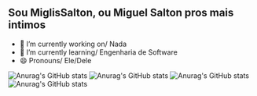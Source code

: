 ## Sou MiglisSalton, ou Miguel Salton pros mais intimos




- 🔭 I’m currently working on/ Nada
- 🌱 I’m currently learning/ Engenharia de Software
- 😄 Pronouns/ Ele/Dele

![Anurag's GitHub stats](https://github-readme-stats.vercel.app/api?username=aMiglisSalton&hide=contribs,prs)
![Anurag's GitHub stats](https://github-readme-stats.vercel.app/api?username=aMiglisSalton&show=reviews,discussions_started,discussions_answered,prs_merged,prs_merged_percentage)
![Anurag's GitHub stats](https://github-readme-stats.vercel.app/api?username=MiglisSalton&show_icons=true)
![Anurag's GitHub stats](https://github-readme-stats.vercel.app/api?username=MiglisSalton&show_icons=true&theme=radical)
<link rel="stylesheet" type='text/css' href="https://cdn.jsdelivr.net/gh/devicons/devicon@latest/devicon.min.css" />
